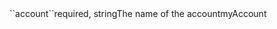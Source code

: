 <tr><td>``account``</td><td>required, string</td><td>The name of the account</td><td>myAccount</td><td></td></tr>
